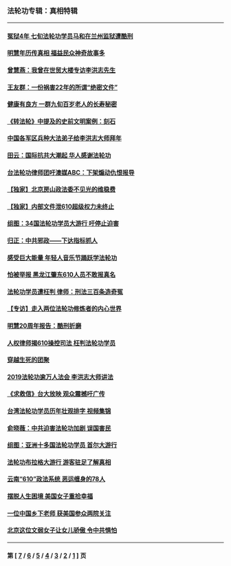 ### 法轮功专辑：真相特辑
---
#### [冤狱4年 七旬法轮功学员马和在兰州监狱遭酷刑](../../pages/nf4389/n13304688.md?11240430) 
#### [明慧年历传真相 福益民众神奇故事多](../../pages/nf4389/n13294545.md?11240430) 
#### [曾慧燕：我曾在世贸大楼专访李洪志先生](../../pages/nf4389/n12898729.md?11240430) 
#### [王友群：一份祸害22年的所谓“绝密文件”](../../pages/nf4389/n12871750.md?11240430) 
#### [健康有良方 一群九旬百岁老人的长寿秘密](../../pages/nf4389/n12847475.md?11240430) 
#### [《转法轮》中提及的史前文明案例：刻石](../../pages/nf4389/n12758577.md?11240430) 
#### [中国各军区兵种大法弟子给李洪志大师拜年](../../pages/nf4389/n12750047.md?11240430) 
#### [田云：国际抗共大潮起 华人感谢法轮功](../../pages/nf4389/n12357708.md?11240430) 
#### [台法轮功律师团吁澳媒ABC：下架煽动仇恨报导](../../pages/nf4389/n12279917.md?11240430) 
#### [【独家】北京房山政法委不见光的维稳费](../../pages/nf4389/n12031979.md?11240430) 
#### [【独家】内部文件泄610超级权力未终止](../../pages/nf4389/n12023895.md?11240430) 
#### [组图：34国法轮功学员大游行 吁停止迫害](../../pages/nf4389/n11492658.md?11240430) 
#### [归正：中共邪政——下达指标抓人](../../pages/nf4389/n11474770.md?11240430) 
#### [感受巨大能量 年轻人音乐节踊跃学法轮功](../../pages/nf4389/n11441981.md?11240430) 
#### [怕被举报 黑龙江肇东610人员不敢报真名](../../pages/nf4389/n11436499.md?11240430) 
#### [法轮功学员遭枉判 律师：刑法三百条造奇冤](../../pages/nf4389/n11433943.md?11240430) 
#### [【专访】走入两位法轮功修炼者的内心世界](../../pages/nf4389/n11415623.md?11240430) 
#### [明慧20周年报告：酷刑折磨](../../pages/nf4389/n11387954.md?11240430) 
#### [人权律师揭610操控司法 枉判法轮功学员](../../pages/nf4389/n11313370.md?11240430) 
#### [穿越生死的团聚](../../pages/nf4389/n11258922.md?11240430) 
#### [2019法轮功逾万人法会 李洪志大师讲法](../../pages/nf4389/n11265303.md?11240430) 
#### [《求救信》台大放映 观众震撼吁广传](../../pages/nf4389/n10922251.md?11240430) 
#### [台湾法轮功学员历年壮观排字 视频集锦](../../pages/nf4389/n10878789.md?11240430) 
#### [俞晓薇：中共迫害法轮功加剧 误国害民](../../pages/nf4389/n10859260.md?11240430) 
#### [组图：亚洲十多国法轮功学员 首尔大游行](../../pages/nf4389/n10781149.md?11240430) 
#### [法轮功布拉格大游行 游客驻足了解真相](../../pages/nf4389/n10749360.md?11240430) 
#### [云南“610”政法系统 恶运缠身的78人](../../pages/nf4389/n10747534.md?11240430) 
#### [摆脱人生困境 美国女子重拾幸福](../../pages/nf4389/n10688678.md?11240430) 
#### [一位中国乡下老师 获美国参众两院关注](../../pages/nf4389/n10683927.md?11240430) 
#### [北京这位文弱女子让女儿骄傲 令中共惧怕](../../pages/nf4389/n10668341.md?11240430) 

---
#### 第 [ [7](./7.md?11240430) / [6](./6.md?11240430) / [5](./5.md?11240430) / [4](./4.md?11240430) / [3](./3.md?11240430) / [2](./2.md?11240430) / [1](./1.md?11240430) ] 页
